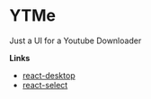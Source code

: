 # YTMe

Just a UI for a Youtube Downloader

**Links**
- [react-desktop](http://reactdesktop.js.org/)
- [react-select](http://jedwatson.github.io/react-select/)

